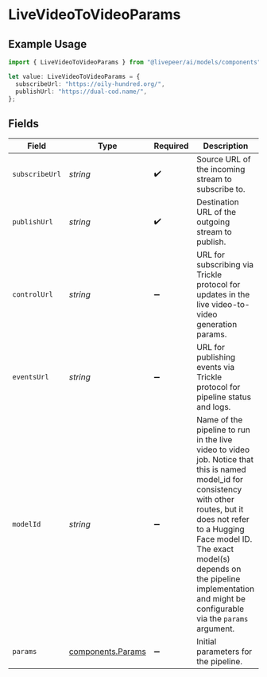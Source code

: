 # LiveVideoToVideoParams

## Example Usage

```typescript
import { LiveVideoToVideoParams } from "@livepeer/ai/models/components";

let value: LiveVideoToVideoParams = {
  subscribeUrl: "https://oily-hundred.org/",
  publishUrl: "https://dual-cod.name/",
};
```

## Fields

| Field                                                                                                                                                                                                                                                                                              | Type                                                                                                                                                                                                                                                                                               | Required                                                                                                                                                                                                                                                                                           | Description                                                                                                                                                                                                                                                                                        |
| -------------------------------------------------------------------------------------------------------------------------------------------------------------------------------------------------------------------------------------------------------------------------------------------------- | -------------------------------------------------------------------------------------------------------------------------------------------------------------------------------------------------------------------------------------------------------------------------------------------------- | -------------------------------------------------------------------------------------------------------------------------------------------------------------------------------------------------------------------------------------------------------------------------------------------------- | -------------------------------------------------------------------------------------------------------------------------------------------------------------------------------------------------------------------------------------------------------------------------------------------------- |
| `subscribeUrl`                                                                                                                                                                                                                                                                                     | *string*                                                                                                                                                                                                                                                                                           | :heavy_check_mark:                                                                                                                                                                                                                                                                                 | Source URL of the incoming stream to subscribe to.                                                                                                                                                                                                                                                 |
| `publishUrl`                                                                                                                                                                                                                                                                                       | *string*                                                                                                                                                                                                                                                                                           | :heavy_check_mark:                                                                                                                                                                                                                                                                                 | Destination URL of the outgoing stream to publish.                                                                                                                                                                                                                                                 |
| `controlUrl`                                                                                                                                                                                                                                                                                       | *string*                                                                                                                                                                                                                                                                                           | :heavy_minus_sign:                                                                                                                                                                                                                                                                                 | URL for subscribing via Trickle protocol for updates in the live video-to-video generation params.                                                                                                                                                                                                 |
| `eventsUrl`                                                                                                                                                                                                                                                                                        | *string*                                                                                                                                                                                                                                                                                           | :heavy_minus_sign:                                                                                                                                                                                                                                                                                 | URL for publishing events via Trickle protocol for pipeline status and logs.                                                                                                                                                                                                                       |
| `modelId`                                                                                                                                                                                                                                                                                          | *string*                                                                                                                                                                                                                                                                                           | :heavy_minus_sign:                                                                                                                                                                                                                                                                                 | Name of the pipeline to run in the live video to video job. Notice that this is named model_id for consistency with other routes, but it does not refer to a Hugging Face model ID. The exact model(s) depends on the pipeline implementation and might be configurable via the `params` argument. |
| `params`                                                                                                                                                                                                                                                                                           | [components.Params](../../models/components/params.md)                                                                                                                                                                                                                                             | :heavy_minus_sign:                                                                                                                                                                                                                                                                                 | Initial parameters for the pipeline.                                                                                                                                                                                                                                                               |